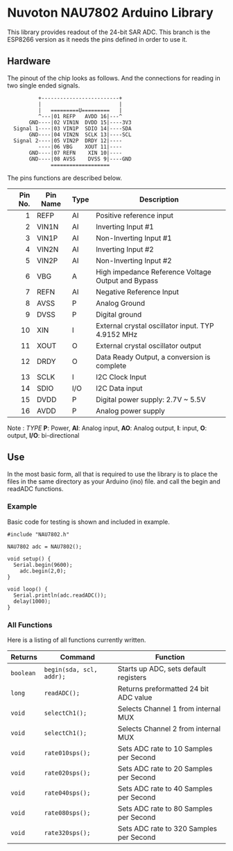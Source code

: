 # Nuvoton NAU7802 Arduino Library
This library provides readout of the 24-bit SAR ADC. This branch is the ESP8266 version as it needs the pins defined in order to use it.

## Hardware
The pinout of the chip looks as follows. And the connections for reading in two single ended signals.
```
          +-------------------------+
          |                         |
          |   =========U=========   |
          ^---|01 REFP   AVDD 16|---^
       GND----|02 VIN1N  DVDD 15|----3V3
  Signal 1----|03 VIN1P  SDIO 14|----SDA
       GND----|04 VIN2N  SCLK 13|----SCL
  Signal 2----|05 VIN2P  DRDY 12|----
          ----|06 VBG    XOUT 11|----
       GND----|07 REFN    XIN 10|----
       GND----|08 AVSS    DVSS 9|----GND
              ===================
```
The pins functions are described below.

|Pin No. | Pin Name | Type | Description                                       |
| ------:| -------- | ---- | ------------------------------------------------- |
|1       | REFP     | AI   | Positive reference input                          |
|2       | VIN1N    | AI   | Inverting Input #1                                |
|3       | VIN1P    | AI   | Non-Inverting Input #1                            |
|4       | VIN2N    | AI   | Inverting Input #2                                |
|5       | VIN2P    | AI   | Non-Inverting Input #2                            |
|6       | VBG      | A    | High impedance Reference Voltage Output and Bypass|
|7       | REFN     | AI   | Negative Reference Input                          |
|8       | AVSS     | P    | Analog Ground                                     |
|9       | DVSS     | P    | Digital ground                                    |
|10      | XIN      | I    | External crystal oscillator input. TYP 4.9152 MHz |
|11      | XOUT     | O    | External crystal oscillator output                |
|12      | DRDY     | O    | Data Ready Output, a conversion is complete       |
|13      | SCLK     | I    | I2C Clock Input                                   |
|14      | SDIO     | I/O  | I2C Data input                                    |
|15      | DVDD     | P    | Digital power supply: 2.7V ~ 5.5V                 |
|16      | AVDD     | P    | Analog power supply                               |
Note : *TYPE* **P**: Power, **AI**: Analog input, **AO**: Analog output, **I**: input, **O**: output, **I/O**: bi-directional

## Use
In the most basic form, all that is required to use the library is to place the files in the same directory as your Arduino (ino) file. and call the begin and readADC functions.

### Example
Basic code for testing is shown and included in example.

```Arduino
#include "NAU7802.h"

NAU7802 adc = NAU7802();

void setup() {
  Serial.begin(9600);
	adc.begin(2,0);
}

void loop() {
  Serial.println(adc.readADC());
  delay(1000);
}
```

### All Functions
Here is a listing of all functions currently written.

| Returns  | Command                   | Function                               |
| -------- | ------------------------- | -------------------------------------- |
| `boolean`| `begin(sda, scl, addr);`  | Starts up ADC, sets default registers  |
| `long`   | `readADC();`              | Returns preformatted 24 bit ADC value  |
| `void`   | `selectCh1();`            | Selects Channel 1 from internal MUX    |
| `void`   | `selectCh1();`            | Selects Channel 2 from internal MUX    |
| `void`   | `rate010sps();`           | Sets ADC rate to  10 Samples per Second|
| `void`   | `rate020sps();`           | Sets ADC rate to  20 Samples per Second|
| `void`   | `rate040sps();`           | Sets ADC rate to  40 Samples per Second|
| `void`   | `rate080sps();`           | Sets ADC rate to  80 Samples per Second|
| `void`   | `rate320sps();`           | Sets ADC rate to 320 Samples per Second|
